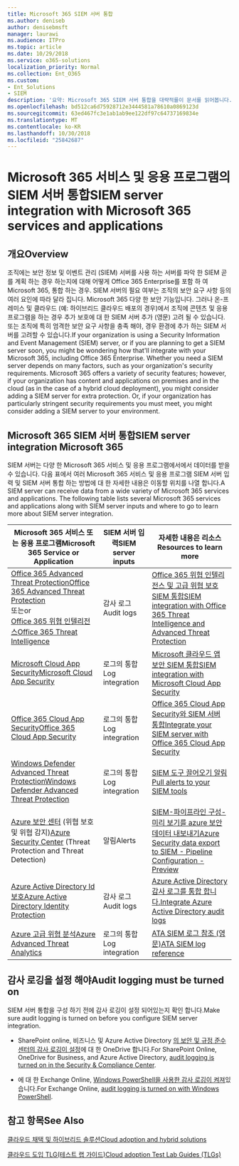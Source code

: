 ```yaml
---
title: Microsoft 365 SIEM 서버 통합
ms.author: deniseb
author: denisebmsft
manager: laurawi
ms.audience: ITPro
ms.topic: article
ms.date: 10/29/2018
ms.service: o365-solutions
localization_priority: Normal
ms.collection: Ent_O365
ms.custom:
- Ent_Solutions
- SIEM
description: '요약: Microsoft 365 SIEM 서버 통합을 대략적를이 문서를 읽어봅니다.'
ms.openlocfilehash: bd512ca6d75928712e3444581a78610a0869123d
ms.sourcegitcommit: 63ed467fc3e1ab1ab9ee122df97c64737169834e
ms.translationtype: MT
ms.contentlocale: ko-KR
ms.lasthandoff: 10/30/2018
ms.locfileid: "25842687"
---
```

# <a name="siem-server-integration-with-microsoft-365-services-and-applications"></a><span data-ttu-id="d6232-103">Microsoft 365 서비스 및 응용 프로그램의 SIEM 서버 통합</span><span class="sxs-lookup"><span data-stu-id="d6232-103">SIEM server integration with Microsoft 365 services and applications</span></span>

## <a name="overview"></a><span data-ttu-id="d6232-104">개요</span><span class="sxs-lookup"><span data-stu-id="d6232-104">Overview</span></span>

<span data-ttu-id="d6232-p101">조직에는 보안 정보 및 이벤트 관리 (SIEM) 서버를 사용 하는 서버를 파악 한 SIEM 곧를 계획 하는 경우 하는지에 대해 어떻게 Office 365 Enterprise를 포함 하 여 Microsoft 365, 통합 하는 경우. SIEM 서버의 필요 여부는 조직의 보안 요구 사항 등의 여러 요인에 따라 달라 집니다. Microsoft 365 다양 한 보안 기능입니다. 그러나 온-프레미스 및 클라우드 (예: 하이브리드 클라우드 배포의 경우)에서 조직에 콘텐츠 및 응용 프로그램을 하는 경우 추가 보호에 대 한 SIEM 서버 추가 (영문) 고려 될 수 있습니다. 또는 조직에 특히 엄격한 보안 요구 사항을 충족 해야, 경우 환경에 추가 하는 SIEM 서버를 고려할 수 있습니다.</span><span class="sxs-lookup"><span data-stu-id="d6232-p101">If your organization is using a Security Information and Event Management (SIEM) server, or if you are planning to get a SIEM server soon, you might be wondering how that'll integrate with your Microsoft 365, including Office 365 Enterprise. Whether you need a SIEM server depends on many factors, such as your organization's security requirements. Microsoft 365 offers a variety of security features; however, if your organization has content and applications on premises and in the cloud (as in the case of a hybrid cloud deployment), you might consider adding a SIEM server for extra protection. Or, if your organization has particularly stringent security requirements you must meet, you might consider adding a SIEM server to your environment.</span></span>

## <a name="siem-server-integration-microsoft-365"></a><span data-ttu-id="d6232-109">Microsoft 365 SIEM 서버 통합</span><span class="sxs-lookup"><span data-stu-id="d6232-109">SIEM server integration Microsoft 365</span></span>

<span data-ttu-id="d6232-p102">SIEM 서버는 다양 한 Microsoft 365 서비스 및 응용 프로그램에서에서 데이터를 받을 수 있습니다. 다음 표에서 여러 Microsoft 365 서비스 및 응용 프로그램 SIEM 서버 입력 및 SIEM 서버 통합 하는 방법에 대 한 자세한 내용은 이동할 위치를 나열 합니다.</span><span class="sxs-lookup"><span data-stu-id="d6232-p102">A SIEM server can receive data from a wide variety of Microsoft 365 services and applications. The following table lists several Microsoft 365 services and applications along with SIEM server inputs and where to go to learn more about SIEM server integration.</span></span> 

| <span data-ttu-id="d6232-112">Microsoft 365 서비스 또는 응용 프로그램</span><span class="sxs-lookup"><span data-stu-id="d6232-112">Microsoft 365 Service or Application</span></span> | <span data-ttu-id="d6232-113">SIEM 서버 입력</span><span class="sxs-lookup"><span data-stu-id="d6232-113">SIEM server inputs</span></span> | <span data-ttu-id="d6232-114">자세한 내용은 리소스</span><span class="sxs-lookup"><span data-stu-id="d6232-114">Resources to learn more</span></span> |
| --- | --- | --- |
| [<span data-ttu-id="d6232-115">Office 365 Advanced Threat Protection</span><span class="sxs-lookup"><span data-stu-id="d6232-115">Office 365 Advanced Threat Protection</span></span>](office-365-atp.md) <br/>   <span data-ttu-id="d6232-116">또는</span><span class="sxs-lookup"><span data-stu-id="d6232-116">or</span></span>   <br/>[<span data-ttu-id="d6232-117">Office 365 위협 인텔리전스</span><span class="sxs-lookup"><span data-stu-id="d6232-117">Office 365 Threat Intelligence</span></span>](office-365-ti.md) | <span data-ttu-id="d6232-118">감사 로그</span><span class="sxs-lookup"><span data-stu-id="d6232-118">Audit logs</span></span> | [<span data-ttu-id="d6232-119">Office 365 위협 인텔리전스 및 고급 위협 보호 SIEM 통합</span><span class="sxs-lookup"><span data-stu-id="d6232-119">SIEM integration with Office 365 Threat Intelligence and Advanced Threat Protection</span></span>](siem-integration-with-office-365-ti.md) |
| [<span data-ttu-id="d6232-120">Microsoft Cloud App Security</span><span class="sxs-lookup"><span data-stu-id="d6232-120">Microsoft Cloud App Security</span></span>](https://docs.microsoft.com/cloud-app-security/what-is-cloud-app-security) | <span data-ttu-id="d6232-121">로그의 통합</span><span class="sxs-lookup"><span data-stu-id="d6232-121">Log integration</span></span> | [<span data-ttu-id="d6232-122">Microsoft 클라우드 앱 보안 SIEM 통합</span><span class="sxs-lookup"><span data-stu-id="d6232-122">SIEM integration with Microsoft Cloud App Security</span></span>](https://docs.microsoft.com/cloud-app-security/siem) |
| [<span data-ttu-id="d6232-123">Office 365 Cloud App Security</span><span class="sxs-lookup"><span data-stu-id="d6232-123">Office 365 Cloud App Security</span></span>](office-365-cas-overview.md) | <span data-ttu-id="d6232-124">로그의 통합</span><span class="sxs-lookup"><span data-stu-id="d6232-124">Log integration</span></span> | [<span data-ttu-id="d6232-125">Office 365 Cloud App Security와 SIEM 서버 통합</span><span class="sxs-lookup"><span data-stu-id="d6232-125">Integrate your SIEM server with Office 365 Cloud App Security</span></span>](integrate-your-siem-server-with-office-365-cas.md) |
| [<span data-ttu-id="d6232-126">Windows Defender Advanced Threat Protection</span><span class="sxs-lookup"><span data-stu-id="d6232-126">Windows Defender Advanced Threat Protection</span></span>](https://docs.microsoft.com/windows/security/threat-protection/) | <span data-ttu-id="d6232-127">로그의 통합</span><span class="sxs-lookup"><span data-stu-id="d6232-127">Log integration</span></span> | [<span data-ttu-id="d6232-128">SIEM 도구 끌어오기 알림</span><span class="sxs-lookup"><span data-stu-id="d6232-128">Pull alerts to your SIEM tools</span></span>](https://docs.microsoft.com/windows/security/threat-protection/windows-defender-atp/configure-siem-windows-defender-advanced-threat-protection) |
| <span data-ttu-id="d6232-129">[Azure 보안 센터](https://docs.microsoft.com/azure/security-center/security-center-intro) (위협 보호 및 위협 감지)</span><span class="sxs-lookup"><span data-stu-id="d6232-129">[Azure Security Center](https://docs.microsoft.com/azure/security-center/security-center-intro) (Threat Protection and Threat Detection)</span></span> | <span data-ttu-id="d6232-130">알림</span><span class="sxs-lookup"><span data-stu-id="d6232-130">Alerts</span></span> | [<span data-ttu-id="d6232-131">SIEM-파이프라인 구성-미리 보기를 azure 보안 데이터 내보내기</span><span class="sxs-lookup"><span data-stu-id="d6232-131">Azure Security data export to SIEM - Pipeline Configuration - Preview</span></span>](https://docs.microsoft.com/azure/security-center/security-center-export-data-to-siem) |
| [<span data-ttu-id="d6232-132">Azure Active Directory Id 보호</span><span class="sxs-lookup"><span data-stu-id="d6232-132">Azure Active Directory Identity Protection</span></span>](https://docs.microsoft.com/azure/active-directory/identity-protection/overview) | <span data-ttu-id="d6232-133">감사 로그</span><span class="sxs-lookup"><span data-stu-id="d6232-133">Audit logs</span></span> | [<span data-ttu-id="d6232-134">Azure Active Directory 감사 로그를 통합 합니다.</span><span class="sxs-lookup"><span data-stu-id="d6232-134">Integrate Azure Active Directory audit logs</span></span>](https://docs.microsoft.com/azure/security/security-azure-log-integration-ad) |
| [<span data-ttu-id="d6232-135">Azure 고급 위협 분석</span><span class="sxs-lookup"><span data-stu-id="d6232-135">Azure Advanced Threat Analytics</span></span>](https://docs.microsoft.com/azure/security/azure-threat-detection) | <span data-ttu-id="d6232-136">로그의 통합</span><span class="sxs-lookup"><span data-stu-id="d6232-136">Log integration</span></span> | [<span data-ttu-id="d6232-137">ATA SIEM 로그 참조 (영문)</span><span class="sxs-lookup"><span data-stu-id="d6232-137">ATA SIEM log reference</span></span>](https://docs.microsoft.com/advanced-threat-analytics/cef-format-sa) |

## <a name="audit-logging-must-be-turned-on"></a><span data-ttu-id="d6232-138">감사 로깅을 설정 해야</span><span class="sxs-lookup"><span data-stu-id="d6232-138">Audit logging must be turned on</span></span>

<span data-ttu-id="d6232-139">SIEM 서버 통합을 구성 하기 전에 감사 로깅이 설정 되어있는지 확인 합니다.</span><span class="sxs-lookup"><span data-stu-id="d6232-139">Make sure audit logging is turned on before you configure SIEM server integration.</span></span> 

- <span data-ttu-id="d6232-140">SharePoint online, 비즈니스 및 Azure Active Directory [의 보안 및 규정 준수 센터의 감사 로깅이 설정](https://docs.microsoft.com/office365/securitycompliance/turn-audit-log-search-on-or-off)에 대 한 OneDrive 합니다.</span><span class="sxs-lookup"><span data-stu-id="d6232-140">For SharePoint Online, OneDrive for Business, and Azure Active Directory, [audit logging is turned on in the Security & Compliance Center](https://docs.microsoft.com/office365/securitycompliance/turn-audit-log-search-on-or-off).</span></span>

- <span data-ttu-id="d6232-141">에 대 한 Exchange Online, [Windows PowerShell을 사용한 감사 로깅이 켜져](https://docs.microsoft.com/office365/securitycompliance/enable-mailbox-auditing)있습니다.</span><span class="sxs-lookup"><span data-stu-id="d6232-141">For Exchange Online, [audit logging is turned on with Windows PowerShell](https://docs.microsoft.com/office365/securitycompliance/enable-mailbox-auditing).</span></span>
 
## <a name="see-also"></a><span data-ttu-id="d6232-142">참고 항목</span><span class="sxs-lookup"><span data-stu-id="d6232-142">See Also</span></span>

[<span data-ttu-id="d6232-143">클라우드 채택 및 하이브리드 솔루션</span><span class="sxs-lookup"><span data-stu-id="d6232-143">Cloud adoption and hybrid solutions</span></span>](https://docs.microsoft.com/office365/enterprise/cloud-adoption-and-hybrid-solutions)
  
[<span data-ttu-id="d6232-144">클라우드 도입 TLG(테스트 랩 가이드)</span><span class="sxs-lookup"><span data-stu-id="d6232-144">Cloud adoption Test Lab Guides (TLGs)</span></span>](https://docs.microsoft.com/office365/enterprise/cloud-adoption-test-lab-guides-tlgs)


